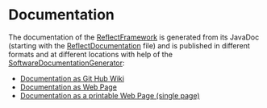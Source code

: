 <div id="content">
 <h1 id="Documentation">Documentation</h1> 
 <p> The documentation of the <a href="01-The-Reflect-Framework#TheReflectFramework">ReflectFramework</a> is generated from its JavaDoc (starting with the <a href="ReferenceName_reflect-framework_reflect_reflect-core_src_main_java_nth_reflect_fw_documentation_reflectdocumentation.java">ReflectDocumentation</a> file) and is published in different formats and at different locations with help of the <a href="ReferenceName_reflect-apps_softwaredocumentationgenerator_src_main_java_nth_reflect_app_swdocgen_softwaredocumentationgenerator.java">SoftwareDocumentationGenerator</a>: </p> 
 <ul> 
  <li><a href="https://github.com/ntenhoeve/Reflect-Framework/wiki">Documentation as Git Hub Wiki</a></li> 
  <li><a href="http://ntenhoeve.github.io/ReflectDocumentation.html">Documentation as Web Page</a></li> 
  <li><a href="http://ntenhoeve.github.io/ReflectDocumentation_Printable.html">Documentation as a printable Web Page (single page)</a></li> 
 </ul> 
</div>